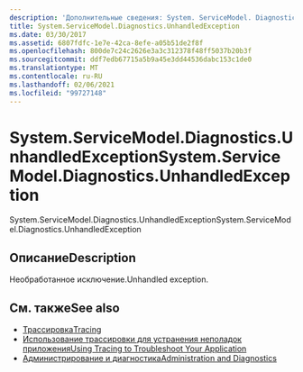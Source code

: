 ```yaml
---
description: 'Дополнительные сведения: System. ServiceModel. Diagnostics. UnhandledException'
title: System.ServiceModel.Diagnostics.UnhandledException
ms.date: 03/30/2017
ms.assetid: 6807fdfc-1e7e-42ca-8efe-a05b51de2f8f
ms.openlocfilehash: 800de7c24c2626e3a3c312378f48ff5037b20b3f
ms.sourcegitcommit: ddf7edb67715a5b9a45e3dd44536dabc153c1de0
ms.translationtype: MT
ms.contentlocale: ru-RU
ms.lasthandoff: 02/06/2021
ms.locfileid: "99727148"
---
```

# <a name="systemservicemodeldiagnosticsunhandledexception"></a><span data-ttu-id="c41f9-103">System.ServiceModel.Diagnostics.UnhandledException</span><span class="sxs-lookup"><span data-stu-id="c41f9-103">System.ServiceModel.Diagnostics.UnhandledException</span></span>

<span data-ttu-id="c41f9-104">System.ServiceModel.Diagnostics.UnhandledException</span><span class="sxs-lookup"><span data-stu-id="c41f9-104">System.ServiceModel.Diagnostics.UnhandledException</span></span>  
  
## <a name="description"></a><span data-ttu-id="c41f9-105">Описание</span><span class="sxs-lookup"><span data-stu-id="c41f9-105">Description</span></span>  

 <span data-ttu-id="c41f9-106">Необработанное исключение.</span><span class="sxs-lookup"><span data-stu-id="c41f9-106">Unhandled exception.</span></span>  
  
## <a name="see-also"></a><span data-ttu-id="c41f9-107">См. также</span><span class="sxs-lookup"><span data-stu-id="c41f9-107">See also</span></span>

- [<span data-ttu-id="c41f9-108">Трассировка</span><span class="sxs-lookup"><span data-stu-id="c41f9-108">Tracing</span></span>](index.md)
- [<span data-ttu-id="c41f9-109">Использование трассировки для устранения неполадок приложения</span><span class="sxs-lookup"><span data-stu-id="c41f9-109">Using Tracing to Troubleshoot Your Application</span></span>](using-tracing-to-troubleshoot-your-application.md)
- [<span data-ttu-id="c41f9-110">Администрирование и диагностика</span><span class="sxs-lookup"><span data-stu-id="c41f9-110">Administration and Diagnostics</span></span>](../index.md)
